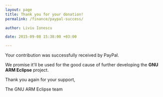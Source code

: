 ```yaml
---
layout: page
title: Thank you for your donation!
permalink: /finance/paypal-success/

author: Liviu Ionescu

date: 2015-09-08 15:38:00 +03:00

---
```


Your contribution was successfully received by PayPal.

We promise it'll be used for the good cause of further developing the **GNU ARM Eclipse** project.

Thank you again for your support,

The GNU ARM Eclipse team
